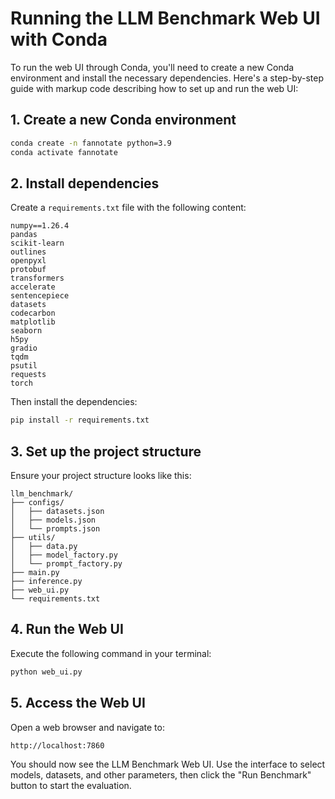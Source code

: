 # Running the LLM Benchmark Web UI with Conda
To run the web UI through Conda, you'll need to create a new Conda environment and install the necessary dependencies. Here's a step-by-step guide with markup code describing how to set up and run the web UI:

## 1. Create a new Conda environment

```bash
conda create -n fannotate python=3.9
conda activate fannotate
```

## 2. Install dependencies

Create a `requirements.txt` file with the following content:

```
numpy==1.26.4
pandas
scikit-learn
outlines
openpyxl
protobuf
transformers
accelerate
sentencepiece
datasets
codecarbon
matplotlib
seaborn
h5py
gradio
tqdm
psutil
requests
torch
```

Then install the dependencies:

```bash
pip install -r requirements.txt
```

## 3. Set up the project structure

Ensure your project structure looks like this:

```
llm_benchmark/
├── configs/
│   ├── datasets.json
│   ├── models.json
│   └── prompts.json
├── utils/
│   ├── data.py
│   ├── model_factory.py
│   └── prompt_factory.py
├── main.py
├── inference.py
├── web_ui.py
└── requirements.txt
```

## 4. Run the Web UI

Execute the following command in your terminal:

```bash
python web_ui.py
```

## 5. Access the Web UI

Open a web browser and navigate to:

```
http://localhost:7860
```

You should now see the LLM Benchmark Web UI. Use the interface to select models, datasets, and other parameters, then click the "Run Benchmark" button to start the evaluation.